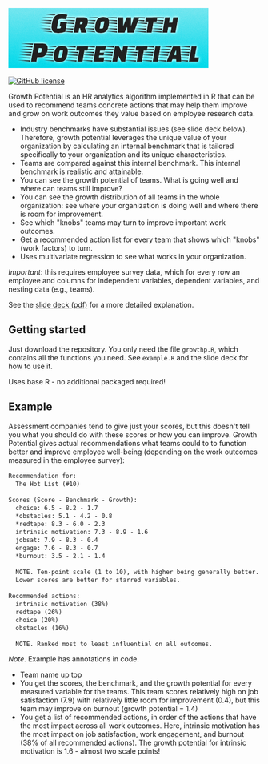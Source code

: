 [![Neovim](https://raw.githubusercontent.com/iLLucionist/growthp/master/docs/growthp_logo.png)](https://github.com/iLLucionist/growthp)

[![GitHub license](https://img.shields.io/badge/license-MIT-blue.svg)](https://raw.githubusercontent.com/iLLucionist/growthp/master/LICENSE.txt)

Growth Potential is an HR analytics algorithm implemented in R that can be used to recommend teams concrete actions that may help them improve and grow on work outcomes they value based on employee research data.

- Industry benchmarks have substantial issues (see slide deck below). Therefore, growth potential leverages the unique value of your organization by calculating an internal benchmark that is tailored specifically to your organization and its unique characteristics.
- Teams are compared against this internal benchmark. This internal benchmark is realistic and attainable.
- You can see the growth potential of teams. What is going well and where can teams still improve?
- You can see the growth distribution of all teams in the whole organization: see where your organization is doing well and where there is room for improvement.
- See which "knobs" teams may turn to improve important work outcomes.
- Get a recommended action list for every team that shows which "knobs" (work factors) to turn.
- Uses multivariate regression to see what works in your organization.

_Important_: this requires employee survey data, which for every row an employee and columns for independent variables, dependent variables, and nesting data (e.g., teams).

See the [slide deck (pdf)](https://raw.githubusercontent.com/iLLucionist/growthp/master/docs/growth_potential.pdf) for a more detailed explanation.

## Getting started

Just download the repository. You only need the file `growthp.R`, which contains all the functions you need. See `example.R` and the slide deck for how to use it.

Uses base R - no additional packaged required!

## Example

Assessment companies tend to give just your scores, but this doesn't tell you what you should do with these scores or how you can improve. Growth Potential gives actual recommendations what teams could to to function better and improve employee well-being (depending on the work outcomes measured in the employee survey):

    Recommendation for:
      The Hot List (#10)

    Scores (Score - Benchmark - Growth):
      choice: 6.5 - 8.2 - 1.7
      *obstacles: 5.1 - 4.2 - 0.8
      *redtape: 8.3 - 6.0 - 2.3
      intrinsic motivation: 7.3 - 8.9 - 1.6
      jobsat: 7.9 - 8.3 - 0.4
      engage: 7.6 - 8.3 - 0.7
      *burnout: 3.5 - 2.1 - 1.4

      NOTE. Ten-point scale (1 to 10), with higher being generally better.
      Lower scores are better for starred variables.

    Recommended actions:
      intrinsic motivation (38%)
      redtape (26%)
      choice (20%)
      obstacles (16%)

      NOTE. Ranked most to least influential on all outcomes.

_Note_. Example has annotations in code.

- Team name up top
- You get the scores, the benchmark, and the growth potential for every measured variable for the teams. This team scores relatively high on job satisfaction (7.9) with relatively little room for improvement (0.4), but this team may improve on burnout (growth potential = 1.4)
- You get a list of recommended actions, in order of the actions that have the most impact across all work outcomes. Here, intrinsic motivation has the most impact on job satisfaction, work engagement, and burnout (38% of all recommended actions). The growth potential for intrinsic motivation is 1.6 - almost two scale points!
